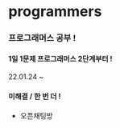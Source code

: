 # programmers
### 프로그래머스 공부 !

#### 1일 1문제 프로그래머스 2단계부터 !

22.01.24 ~

#### 미해결 / 한 번 더 ! 
 
* 오픈채팅방
